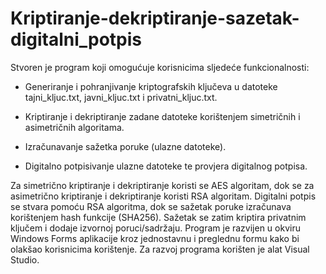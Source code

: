 # Kriptiranje-dekriptiranje-sazetak-digitalni_potpis

Stvoren je program koji omogućuje korisnicima sljedeće funkcionalnosti:

  * Generiranje i pohranjivanje kriptografskih ključeva u datoteke tajni_kljuc.txt, javni_kljuc.txt i privatni_kljuc.txt.
  
  * Kriptiranje i dekriptiranje zadane datoteke korištenjem simetričnih i asimetričnih algoritama.
  
  * Izračunavanje sažetka poruke (ulazne datoteke).
  
  * Digitalno potpisivanje ulazne datoteke te provjera digitalnog potpisa.
  
Za simetrično kriptiranje i dekriptiranje koristi se AES algoritam, dok se za asimetrično kriptiranje i dekriptiranje koristi RSA algoritam. Digitalni potpis se stvara pomoću RSA algoritma, dok se sažetak poruke izračunava korištenjem hash funkcije (SHA256). Sažetak se zatim kriptira privatnim ključem i dodaje izvornoj poruci/sadržaju. Program je razvijen u okviru Windows Forms aplikacije kroz jednostavnu i preglednu formu kako bi olakšao korisnicima korištenje. Za razvoj programa korišten je alat Visual Studio.

